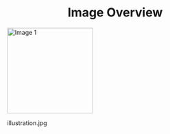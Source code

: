 <h1 style ="text-align: center;"> Image Overview </h1>
<div>
<div>
<img src="https://media.evkx.net/multimedia/technology/driverassistance/automatedlanechange/illustration_xst.jpg" alt="Image 1" style="width: 200px;">
<p>illustration.jpg</p>
</div>
</div>

